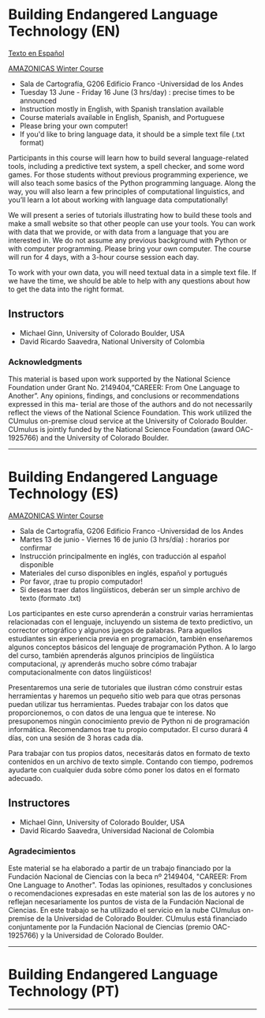 # Building Endangered Language Technology (EN)
[Texto en Español](README.md#building-endangered-language-technology-es)
 
[AMAZONICAS Winter Course](https://www.amazonicas.org/mainconferences.php)
* Sala de Cartografía, G206 Edificio Franco -Universidad de los Andes
* Tuesday 13 June - Friday 16 June (3 hrs/day) : precise times to be announced
* Instruction mostly in English, with Spanish translation available
* Course materials available in English, Spanish, and Portuguese
* Please bring your own computer!
* If you'd like to bring language data, it should be a simple text file (.txt format)

Participants in this course will learn how to build several language-related tools, including a predictive text system, a spell checker, and some word games. For those students without previous programming experience, we will also teach some basics of the Python programming language. Along the way, you will also learn a few principles of computational linguistics, and you’ll learn a lot about working with language data computationally!

We will present a series of tutorials illustrating how to build these tools and make a small website so that other people can use your tools. You can work with data that we provide, or with data from a language that you are interested in. We do not assume any previous background with Python or with computer programming. Please bring your own computer. The course will run for 4 days, with a 3-hour course session each day.

To work with your own data, you will need textual data in a simple text file. If we have the time, we should be able to help with any questions about how to get the data into the right format.

## Instructors
* Michael Ginn, University of Colorado Boulder, USA
* David Ricardo Saavedra, National University of Colombia

### Acknowledgments
This material is based upon work supported by the National Science Foundation under Grant No. 2149404,“CAREER:
From One Language to Another”. Any opinions, findings, and conclusions or recommendations expressed in this ma-
terial are those of the authors and do not necessarily reflect the views of the National Science Foundation. This work utilized the CUmulus on-premise cloud service at the University of Colorado Boulder. CUmulus is jointly funded by the National Science Foundation (award OAC-1925766) and the University of Colorado Boulder.

--------------------------------------------------------------------------------------

# Building Endangered Language Technology (ES)

[AMAZONICAS Winter Course](https://www.amazonicas.org/mainconferences.php)
* Sala de Cartografía, G206 Edificio Franco -Universidad de los Andes
* Martes 13 de junio - Viernes 16 de junio (3 hrs/día) : horarios por confirmar
* Instrucción principalmente en inglés, con traducción al español disponible
* Materiales del curso disponibles en inglés, español y portugués
* Por favor, ¡trae tu propio computador!
* Si deseas traer datos lingüísticos, deberán ser un simple archivo de texto (formato .txt)

Los participantes en este curso aprenderán a construir varias herramientas relacionadas con el lenguaje, incluyendo un sistema de texto predictivo, un corrector ortográfico y algunos juegos de palabras. Para aquellos estudiantes sin experiencia previa en programación, también enseñaremos algunos conceptos básicos del lenguaje de programación Python. A lo largo del curso, también aprenderás algunos principios de lingüística computacional, ¡y aprenderás mucho sobre cómo trabajar computacionalmente con datos lingüísticos!

Presentaremos una serie de tutoriales que ilustran cómo construir estas herramientas y haremos un pequeño sitio web para que otras personas puedan utilizar tus herramientas. Puedes trabajar con los datos que proporcionemos, o con datos de una lengua que te interese. No presuponemos ningún conocimiento previo de Python ni de programación informática. Recomendamos trae tu propio computador. El curso durará 4 días, con una sesión de 3 horas cada día.

Para trabajar con tus propios datos, necesitarás datos en formato de texto contenidos en un archivo de texto simple. Contando con tiempo, podremos ayudarte con cualquier duda sobre cómo poner los datos en el formato adecuado.
    
## Instructores
* Michael Ginn, University of Colorado Boulder, USA
* David Ricardo Saavedra, Universidad Nacional de Colombia

### Agradecimientos
Este material se ha elaborado a partir de un trabajo financiado por la Fundación Nacional de Ciencias con la beca nº 2149404, "CAREER: From One Language to Another". Todas las opiniones, resultados y conclusiones o recomendaciones expresadas en este material son las de los autores y no reflejan necesariamente los puntos de vista de la Fundación Nacional de Ciencias. En este trabajo se ha utilizado el servicio en la nube CUmulus on-premise de la Universidad de Colorado Boulder. CUmulus está financiado conjuntamente por la Fundación Nacional de Ciencias (premio OAC-1925766) y la Universidad de Colorado Boulder.


--------------------------------------------------------------------------------------

# Building Endangered Language Technology (PT)

--------------------------------------------------------------------------------------

